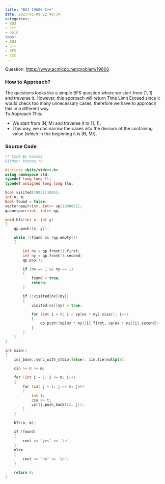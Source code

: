 ```yaml
---
title: "BOJ 19606 C++"   
date: 2023-01-09 22:49:34
categories:
- BOJ
- C++
- Gold
tags:
- BOJ
- C++
- BFS
- CCC
---
```

Question: <https://www.acmicpc.net/problem/19606>

### How to Approach?
The questions looks like a simple BFS question where we start from (1, 1) and traverse it. However, this approach will return Time Limit Exceed since it would check too many unnecessary cases, therefore we have to approach this in a different way. 
<br/> To Approach This: 
* We start from (N, M) and traverse it to (1, 1).
* This way, we can narrow the cases into the divisors of the containing value (which in the beginning it is (N, M)).


### Source Code
``` cpp
/* Code By kosnoa
GitHub: kosnoa */

#include <bits/stdc++.h>
using namespace std;
typedef long long ll;
typedef unsigned long long llu;

bool visited[1005][1005];
int n, m;
bool found = false;
vector<pair<int, int>> vp[1000001];
queue<pair<int, int>> qp;

void bfs(int x, int y)
{
    qp.push({x, y});

    while (!found && !qp.empty())
    {

        int nx = qp.front().first;
        int ny = qp.front().second;
        qp.pop();

        if (nx == 1 && ny == 1)
        {
            found = true;
            return;
        }

        if (!visited[nx][ny])
        {
            visited[nx][ny] = true;

            for (int i = 0; i < vp[nx * ny].size(); i++)
            {
                qp.push({vp[nx * ny][i].first, vp[nx * ny][i].second});
            }
        }
    }
}

int main()
{
    ios_base::sync_with_stdio(false), cin.tie(nullptr);

    cin >> n >> m;

    for (int i = 1; i <= n; i++)
    {
        for (int j = 1; j <= m; j++)
        {
            int t;
            cin >> t;
            vp[t].push_back({i, j});
        }
    }

    bfs(n, m);

    if (found)
    {
        cout << "yes" << '\n';
    }
    else
    {
        cout << "no" << '\n';
    }

    return 0;
}
```